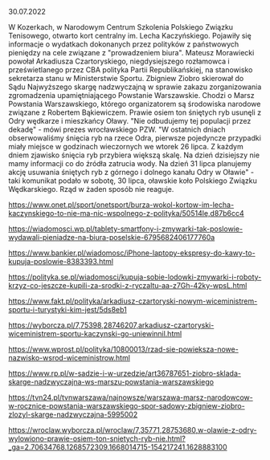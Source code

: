 30.07.2022

W Kozerkach, w Narodowym Centrum Szkolenia Polskiego Związku Tenisowego, otwarto kort centralny im. Lecha Kaczyńskiego. Pojawiły się informacje o wydatkach dokonanych przez polityków z państwowych pieniędzy na cele związane z "prowadzeniem biura". Mateusz Morawiecki powołał Arkadiusza Czartoryskiego, niegdysiejszego rozłamowca i prześwietlanego przez CBA polityka Partii Republikańskiej, na stanowisko sekretarza stanu w Ministerstwie Sportu. Zbigniew Ziobro skierował do Sądu Najwyższego skargę nadzwyczajną w sprawie zakazu zorganizowania zgromadzenia upamiętniającego Powstanie Warszawskie. Chodzi o Marsz Powstania Warszawskiego, którego organizatorem są środowiska narodowe związane z Robertem Bąkiewiczem. Prawie osiem ton śniętych ryb usunęli z Odry wędkarze i mieszkańcy Oławy. "Nie odbudujemy tej populacji przez dekadę" - mówi prezes wrocławskiego PZW.
 "W ostatnich dniach obserwowaliśmy śnięcia ryb na rzece Odra, pierwsze pojedyncze przypadki miały miejsce w godzinach wieczornych we wtorek 26 lipca. Z każdym dniem zjawisko śnięcia ryb przybiera większą skalę. Na dzień dzisiejszy nie mamy informacji co do źródła zatrucia wody. Na dzień 31 lipca planujemy akcję usuwania śniętych ryb z górnego i dolnego kanału Odry w Oławie" - taki komunikat podało w sobotę, 30 lipca, oławskie koło Polskiego Związku Wędkarskiego. Rząd w żaden sposób nie reaguje.

https://www.onet.pl/sport/onetsport/burza-wokol-kortow-im-lecha-kaczynskiego-to-nie-ma-nic-wspolnego-z-polityka/50514le,d87b6cc4

https://wiadomosci.wp.pl/tablety-smartfony-i-zmywarki-tak-poslowie-wydawali-pieniadze-na-biura-poselskie-6795682406177760a

https://www.bankier.pl/wiadomosc/iPhone-laptopy-ekspresy-do-kawy-to-kupuja-poslowie-8383393.html

https://polityka.se.pl/wiadomosci/kupuja-sobie-lodowki-zmywarki-i-roboty-krzyz-co-jeszcze-kupili-za-srodki-z-ryczaltu-aa-z7Gh-42ky-wpsL.html

https://www.fakt.pl/polityka/arkadiusz-czartoryski-nowym-wiceministrem-sportu-i-turystyki-kim-jest/5ds8eb1

https://wyborcza.pl/7,75398,28746207,arkadiusz-czartoryski-wiceministrem-sportu-kaczynski-go-uniewinnil.html

https://www.wprost.pl/polityka/10800013/rzad-sie-powieksza-nowe-nazwisko-wsrod-wiceministrow.html

https://www.rp.pl/w-sadzie-i-w-urzedzie/art36787651-ziobro-sklada-skarge-nadzwyczajna-ws-marszu-powstania-warszawskiego

https://tvn24.pl/tvnwarszawa/najnowsze/warszawa-marsz-narodowcow-w-rocznice-powstania-warszawskiego-spor-sadowy-zbigniew-ziobro-zlozyl-skarge-nadzwyczajna-5995002

https://wroclaw.wyborcza.pl/wroclaw/7,35771,28753680,w-olawie-z-odry-wylowiono-prawie-osiem-ton-snietych-ryb-nie.html?_ga=2.70634768.1268572309.1668014715-154217241.1628883100